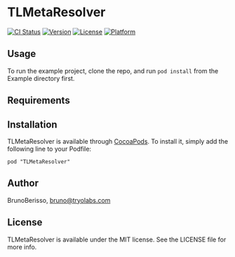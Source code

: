 # TLMetaResolver

[![CI Status](http://img.shields.io/travis/BrunoBerisso/TLMetaResolver.svg?style=flat)](https://travis-ci.org/BrunoBerisso/TLMetaResolver)
[![Version](https://img.shields.io/cocoapods/v/TLMetaResolver.svg?style=flat)](http://cocoadocs.org/docsets/TLMetaResolver)
[![License](https://img.shields.io/cocoapods/l/TLMetaResolver.svg?style=flat)](http://cocoadocs.org/docsets/TLMetaResolver)
[![Platform](https://img.shields.io/cocoapods/p/TLMetaResolver.svg?style=flat)](http://cocoadocs.org/docsets/TLMetaResolver)

## Usage

To run the example project, clone the repo, and run `pod install` from the Example directory first.

## Requirements

## Installation

TLMetaResolver is available through [CocoaPods](http://cocoapods.org). To install
it, simply add the following line to your Podfile:

    pod "TLMetaResolver"

## Author

BrunoBerisso, bruno@tryolabs.com

## License

TLMetaResolver is available under the MIT license. See the LICENSE file for more info.

